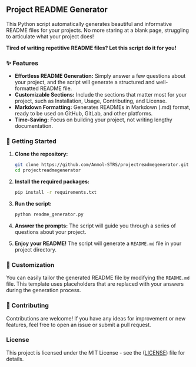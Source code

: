 ## Project README Generator

This Python script automatically generates beautiful and informative README files for your projects. No more staring at a blank page, struggling to articulate what your project does! 

**Tired of writing repetitive README files? Let this script do it for you!** 

### ✨ Features

* **Effortless README Generation:** Simply answer a few questions about your project, and the script will generate a structured and well-formatted README file.
* **Customizable Sections:** Include the sections that matter most for your project, such as Installation, Usage, Contributing, and License.
* **Markdown Formatting:**  Generates READMEs in Markdown (.md) format, ready to be used on GitHub, GitLab, and other platforms.
* **Time-Saving:**  Focus on building your project, not writing lengthy documentation.

### 🚀 Getting Started

1. **Clone the repository:**

   ```bash
   git clone https://github.com/Anmol-STRS/projectreadmegenerator.git
   cd projectreadmegenerator
   ```

2. **Install the required packages:**

   ```bash
   pip install -r requirements.txt 
   ```

3. **Run the script:**

   ```bash
   python readme_generator.py
   ```

4. **Answer the prompts:** The script will guide you through a series of questions about your project.

5. **Enjoy your README!** The script will generate a `README.md` file in your project directory. 

### 🧰 Customization

You can easily tailor the generated README file by modifying the `README.md` file. This template uses placeholders that are replaced with your answers during the generation process.

### 🤝 Contributing

Contributions are welcome! If you have any ideas for improvement or new features, feel free to open an issue or submit a pull request.

###  License

This project is licensed under the MIT License - see the ([LICENSE](https://github.com/Anmol-STRS/projectreadmegenerator/blob/master/LICENSE)) file for details.
